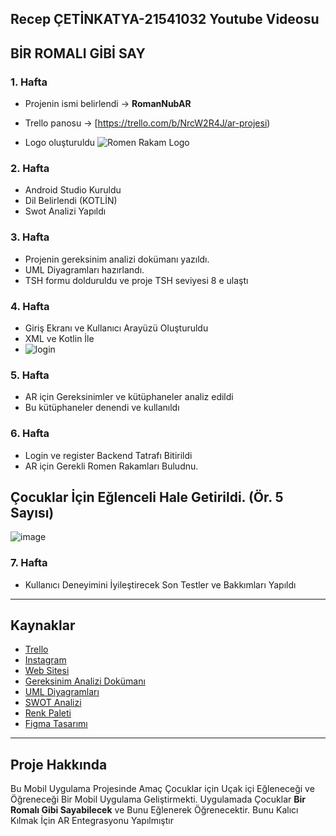 

**Recep ÇETİNKATYA-21541032**
Youtube Videosu
-

## BİR ROMALI GİBİ SAY

### 1. Hafta
- Projenin ismi belirlendi -> **RomanNubAR**  
  
- Trello panosu -> [https://trello.com/b/NrcW2R4J/ar-projesi)
- Logo oluşturuldu  ![Romen Rakam Logo](https://github.com/user-attachments/assets/9b9dd35b-747f-4809-8b7f-c77acb7fe48e)

  

### 2. Hafta
- Android Studio Kuruldu
- Dil Belirlendi (KOTLİN)
- Swot Analizi Yapıldı

### 3. Hafta
- Projenin gereksinim analizi dokümanı yazıldı.  
- UML Diyagramları hazırlandı.  
- TSH formu dolduruldu ve proje TSH seviyesi 8 e ulaştı  
  
### 4. Hafta
- Giriş Ekranı ve Kullanıcı Arayüzü Oluşturuldu
- XML ve Kotlin İle
- ![login](https://github.com/user-attachments/assets/3efda093-a55b-4f9c-a823-f80cfe6620ca)


### 5. Hafta
- AR için Gereksinimler ve kütüphaneler analiz edildi
- Bu kütüphaneler denendi ve kullanıldı

### 6. Hafta  
  - Login ve register Backend Tatrafı Bitirildi
  - AR için Gerekli Romen Rakamları Buludnu.
   
## Çocuklar İçin Eğlenceli Hale Getirildi. (Ör. 5 Sayısı) 
![image](https://github.com/user-attachments/assets/a4b416e9-39c2-42ea-8686-c8786ca4ec77)

### 7. Hafta
- Kullanıcı Deneyimini İyileştirecek Son Testler ve Bakkımları Yapıldı
 

---

## Kaynaklar
- [Trello](https://trello.com/b/P7hrvxrP)
- [Instagram](https://www.instagram.com/creamoneyapp/)
- [Web Sitesi](https://cloud-adventurer-web.vercel.app/)
- [Gereksinim Analizi Dokümanı](https://drive.google.com/file/d/1Tvi_rZ6GWiKBniogvSs-iZPWgnV_6EHb/view?usp=sharing)
- [UML Diyagramları](https://drive.google.com/file/d/18dyHRb4_9otS52EJjueIRHzM5MyZq_Dn/view?usp=sharing)
- [SWOT Analizi](https://www.canva.com/design/DAGUbjgffQ0/yQLrXyzqwDXuMPKHRSDU1g/edit?utm_content=DAGUbjgffQ0&utm_campaign=designshare&utm_medium=link2&utm_source=sharebutton)
- [Renk Paleti](https://colorhunt.co/palette/222831393e4600adb5eeeeee)
- [Figma Tasarımı](https://www.figma.com/design/hS9lL3RjlHZOPlyLyEPVNF/Untitled?node-id=0-1&t=TDmLttYSojRCXCQG-1)

---

## Proje Hakkında
 Bu Mobil Uygulama Projesinde Amaç Çocuklar için Uçak içi Eğleneceği ve Öğreneceği Bir Mobil Uygulama Geliştirmekti. 
 Uygulamada Çocuklar **Bir Romalı Gibi Sayabilecek** ve Bunu Eğlenerek Öğrenecektir. Bunu Kalıcı Kılmak İçin AR Entegrasyonu Yapılmıştır
